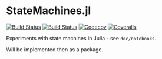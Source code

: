 # StateMachines.jl

[![Build Status](https://travis-ci.com/pbayer/StateMachines.jl.svg?branch=master)](https://travis-ci.com/pbayer/StateMachines.jl)
[![Build Status](https://ci.appveyor.com/api/projects/status/github/pbayer/StateMachines.jl?svg=true)](https://ci.appveyor.com/project/pbayer/StateMachines-jl)
[![Codecov](https://codecov.io/gh/pbayer/StateMachines.jl/branch/master/graph/badge.svg)](https://codecov.io/gh/pbayer/StateMachines.jl)
[![Coveralls](https://coveralls.io/repos/github/pbayer/StateMachines.jl/badge.svg?branch=master)](https://coveralls.io/github/pbayer/StateMachines.jl?branch=master)

Experiments with state machines in Julia - see `doc/notebooks`.

Will be implemented then as a package.
